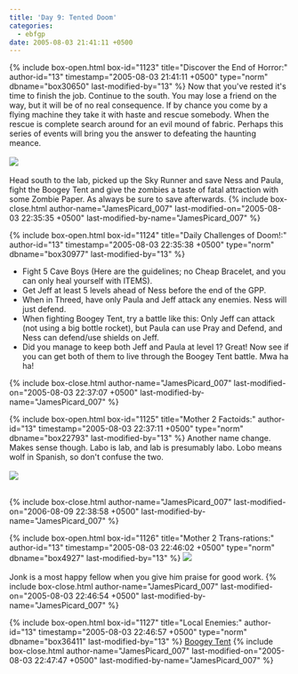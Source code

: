 ```yaml
---
title: 'Day 9: Tented Doom'
categories:
  - ebfgp
date: 2005-08-03 21:41:11 +0500
---
```

{% include box-open.html box-id="1123" title="Discover the End of Horror:" author-id="13" timestamp="2005-08-03 21:41:11 +0500" type="norm" dbname="box30650" last-modified-by="13" %}
Now that you've rested it's time to finish the job. Continue to the south. You may lose a friend on the way, but it will be of no real consequence. If by chance you come by a flying machine they take it with haste and rescue somebody. When the rescue is complete search around for an evil mound of fabric. Perhaps this series of events will bring you the answer to defeating the haunting meance.<br /><br />
<img src="http://classic.starmen.net/ebfgp/img/eb9.png"/><br /><br />
Head south to the lab, picked up the Sky Runner and save Ness and Paula, fight the Boogey Tent and give the zombies a taste of fatal attraction with some Zombie Paper. As always be sure to save afterwards. 
{% include box-close.html author-name="JamesPicard_007" last-modified-on="2005-08-03 22:35:35 +0500" last-modified-by-name="JamesPicard_007" %}

{% include box-open.html box-id="1124" title="Daily Challenges of Doom!:" author-id="13" timestamp="2005-08-03 22:35:38 +0500" type="norm" dbname="box30977" last-modified-by="13" %}
<ul>
<li>Fight 5 Cave Boys (Here are the guidelines; no Cheap Bracelet, and you can only heal yourself with ITEMS).</li>
<li>Get Jeff at least 5 levels ahead of Ness before the end of the GPP.</li>
<li>When in Threed, have only Paula and Jeff attack any enemies. Ness will just defend.</li>
<li>When fighting Boogey Tent, try a battle like this: Only Jeff can attack (not using a big bottle rocket), but Paula can use Pray and Defend, and Ness can defend/use shields on Jeff.</li>
<li>Did you manage to keep both Jeff and Paula at level 1? Great! Now see if you can get both of them to live through the Boogey Tent battle. Mwa ha ha!</li>
</ul>
{% include box-close.html author-name="JamesPicard_007" last-modified-on="2005-08-03 22:37:07 +0500" last-modified-by-name="JamesPicard_007" %}

{% include box-open.html box-id="1125" title="Mother 2 Factoids:" author-id="13" timestamp="2005-08-03 22:37:11 +0500" type="norm" dbname="box22793" last-modified-by="13" %}
Another name change. Makes sense though. Labo is lab, and lab is presumably labo. Lobo means wolf in Spanish, so don't confuse the two.<br /><br />
<img src="http://classic.starmen.net/ebfgp/img/mo9.gif"/><br /><br />

{% include box-close.html author-name="JamesPicard_007" last-modified-on="2006-08-09 22:38:58 +0500" last-modified-by-name="JamesPicard_007" %}

{% include box-open.html box-id="1126" title="Mother 2 Trans-rations:" author-id="13" timestamp="2005-08-03 22:46:02 +0500" type="norm" dbname="box4927" last-modified-by="13" %}
<img src="http://classic.starmen.net/ebfgp/trans/tr9.gif"/><br /><br />
Jonk is a most happy fellow when you give him praise for good work. 
{% include box-close.html author-name="JamesPicard_007" last-modified-on="2005-08-03 22:46:54 +0500" last-modified-by-name="JamesPicard_007" %}

{% include box-open.html box-id="1127" title="Local Enemies:" author-id="13" timestamp="2005-08-03 22:46:57 +0500" type="norm" dbname="box36411" last-modified-by="13" %}
<a href="http://starmen.net/mother2/ebdb/enemies.php?enemy=101">Boogey Tent</a>
{% include box-close.html author-name="JamesPicard_007" last-modified-on="2005-08-03 22:47:47 +0500" last-modified-by-name="JamesPicard_007" %}
